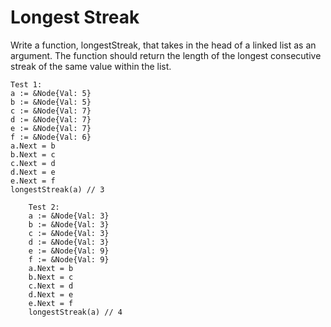 # Longest Streak

Write a function, longestStreak, that takes in the head of a linked list as an argument. The function should return the length of the longest consecutive streak of the same value within the list.

```
Test 1:
a := &Node{Val: 5}
b := &Node{Val: 5}
c := &Node{Val: 7}
d := &Node{Val: 7}
e := &Node{Val: 7}
f := &Node{Val: 6}
a.Next = b
b.Next = c
c.Next = d
d.Next = e
e.Next = f
longestStreak(a) // 3

    Test 2:
    a := &Node{Val: 3}
	b := &Node{Val: 3}
	c := &Node{Val: 3}
	d := &Node{Val: 3}
	e := &Node{Val: 9}
	f := &Node{Val: 9}
	a.Next = b
	b.Next = c
	c.Next = d
	d.Next = e
	e.Next = f
	longestStreak(a) // 4
```
